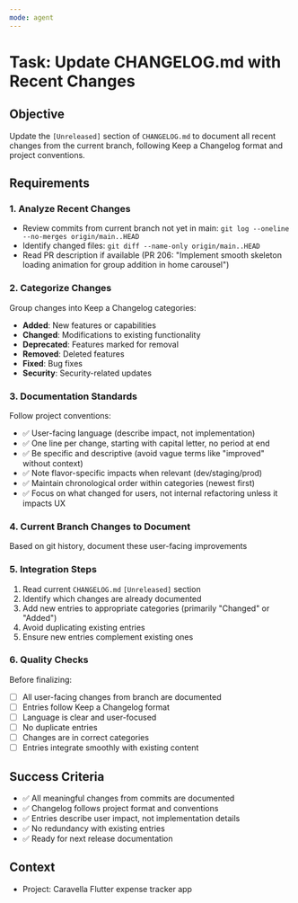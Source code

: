 ```yaml
---
mode: agent
---
```


# Task: Update CHANGELOG.md with Recent Changes

## Objective
Update the `[Unreleased]` section of `CHANGELOG.md` to document all recent changes from the current branch, following Keep a Changelog format and project conventions.

## Requirements

### 1. Analyze Recent Changes
- Review commits from current branch not yet in main: `git log --oneline --no-merges origin/main..HEAD`
- Identify changed files: `git diff --name-only origin/main..HEAD`
- Read PR description if available (PR 206: "Implement smooth skeleton loading animation for group addition in home carousel")

### 2. Categorize Changes
Group changes into Keep a Changelog categories:
- **Added**: New features or capabilities
- **Changed**: Modifications to existing functionality
- **Deprecated**: Features marked for removal
- **Removed**: Deleted features
- **Fixed**: Bug fixes
- **Security**: Security-related updates

### 3. Documentation Standards
Follow project conventions:
- ✅ User-facing language (describe impact, not implementation)
- ✅ One line per change, starting with capital letter, no period at end
- ✅ Be specific and descriptive (avoid vague terms like "improved" without context)
- ✅ Note flavor-specific impacts when relevant (dev/staging/prod)
- ✅ Maintain chronological order within categories (newest first)
- ✅ Focus on what changed for users, not internal refactoring unless it impacts UX

### 4. Current Branch Changes to Document
Based on git history, document these user-facing improvements

### 5. Integration Steps
1. Read current `CHANGELOG.md` `[Unreleased]` section
2. Identify which changes are already documented
3. Add new entries to appropriate categories (primarily "Changed" or "Added")
4. Avoid duplicating existing entries
5. Ensure new entries complement existing ones

### 6. Quality Checks
Before finalizing:
- [ ] All user-facing changes from branch are documented
- [ ] Entries follow Keep a Changelog format
- [ ] Language is clear and user-focused
- [ ] No duplicate entries
- [ ] Changes are in correct categories
- [ ] Entries integrate smoothly with existing content

## Success Criteria
- ✅ All meaningful changes from commits are documented
- ✅ Changelog follows project format and conventions
- ✅ Entries describe user impact, not implementation details
- ✅ No redundancy with existing entries
- ✅ Ready for next release documentation

## Context
- Project: Caravella Flutter expense tracker app
